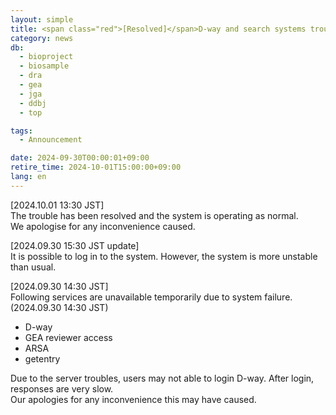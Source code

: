 ```yaml
---
layout: simple
title: <span class="red">[Resolved]</span>D-way and search systems troubles</span>
category: news
db:
  - bioproject
  - biosample
  - dra
  - gea
  - jga
  - ddbj
  - top

tags:
  - Announcement

date: 2024-09-30T00:00:01+09:00
retire_time: 2024-10-01T15:00:00+09:00
lang: en
---
```


[2024.10.01 13:30 JST]    
The trouble has been resolved and the system is operating as normal.     
We apologise for any inconvenience caused.  

[2024.09.30 15:30 JST update]    
It is possible to log in to the system.
However, the system is more unstable than usual.

[2024.09.30 14:30 JST]    
Following services are unavailable temporarily due to system failure.(2024.09.30 14:30 JST)
- D-way
- GEA reviewer access
- ARSA
- getentry

Due to the server troubles, users may not able to login D-way. After login, responses are very slow.     
Our apologies for any inconvenience this may have caused.
